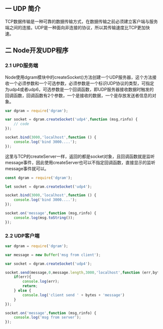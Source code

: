 ## 一 UDP 简介

TCP数据传输是一种可靠的数据传输方式，在数据传输之前必须建立客户端与服务端之间的连接。UDP是一种面向非连接的协议，所以其传输速度比TCP更加快速。

## 二 Node开发UDP程序

### 2.1 UPD服务端

Node使用dgram模块中的createSocket()方法创建一个UDP服务器，这个方法接收一个必须参数和一个可选参数，必须参数是一个标识UDP协议的类型，可指定为udp4或者udp6，可选参数是一个回调函数，即UDP服务器接收数据时触发的回调函数，回调函数有2个参数，一个是接收的数据，一个是存放发送者信息的对象。
```JavaScript
var dgram = require('dgram');

var socket = dgram.createSocket('udp4',function (msg,rinfo) {
    // code
});

socket.bind(3000,'localhost',function () {
    console.log('bind 3000....');
});
```

这里与TCP的createServer一样，返回的都是socket对象，且回调函数就是监听message事件，因此使用createServer也可以不指定回调函数，直接显示的监听message事件就可以。
```JavaScript
const dgram = require('dgram');

let socket = dgram.createSocket('udp4');

socket.bind(3000,'localhost',function () {
    console.log('bind 3000....');
});

socket.on('message',function (msg,rinfo) {
    console.log(msg.toString());
});
```

### 2.2 UDP客户端

```JavaScript
var dgram = require('dgram');

var message = new Buffer('msg from client');

var socket = dgram.createSocket('udp4');

socket.send(message,0,message.length,3000,'localhost',function (err,bytes) {
    if(err){
        console.log(err);
        return;
    } else {
        console.log('client send ' + bytes + 'message')
    }
});

socket.on('message',function (msg,rinfo) {
    console.log('msg from server');
});
```
